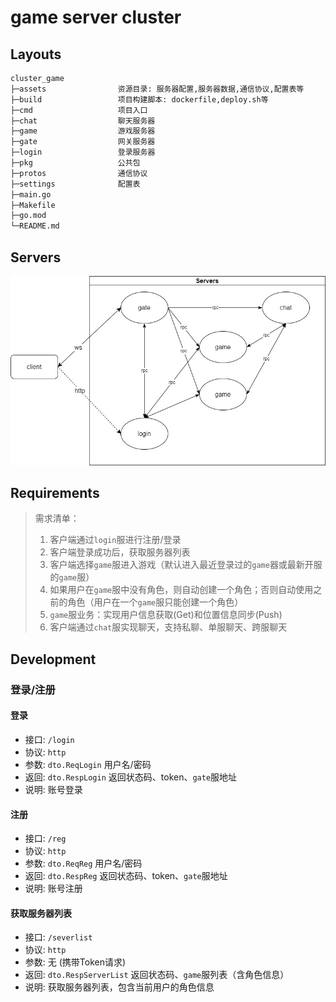# game server cluster

## Layouts

```bash
cluster_game
├─assets                资源目录: 服务器配置,服务器数据,通信协议,配置表等
├─build                 项目构建脚本: dockerfile,deploy.sh等
├─cmd                   项目入口
├─chat                  聊天服务器
├─game                  游戏服务器
├─gate                  网关服务器
├─login                 登录服务器
├─pkg                   公共包
├─protos                通信协议
├─settings              配置表
├─main.go
├─Makefile
├─go.mod
└─README.md
```

## Servers

![Servers](../docs/07.jpg)

## Requirements

> 需求清单：
> 1. 客户端通过`login`服进行注册/登录
> 2. 客户端登录成功后，获取服务器列表
> 3. 客户端选择`game`服进入游戏（默认进入最近登录过的`game`器或最新开服的`game`服）
> 4. 如果用户在`game`服中没有角色，则自动创建一个角色；否则自动使用之前的角色（用户在一个`game`服只能创建一个角色）
> 5. `game`服业务：实现用户信息获取(Get)和位置信息同步(Push)
> 6. 客户端通过`chat`服实现聊天，支持私聊、单服聊天、跨服聊天

## Development

### 登录/注册

#### 登录
- 接口: `/login`
- 协议: `http`
- 参数: `dto.ReqLogin` 用户名/密码
- 返回: `dto.RespLogin` 返回状态码、token、`gate`服地址
- 说明: 账号登录

#### 注册
- 接口: `/reg`
- 协议: `http`
- 参数: `dto.ReqReg` 用户名/密码
- 返回: `dto.RespReg` 返回状态码、token、`gate`服地址
- 说明: 账号注册

#### 获取服务器列表
- 接口: `/severlist`
- 协议: `http`
- 参数: 无 (携带Token请求)
- 返回: `dto.RespServerList` 返回状态码、`game`服列表（含角色信息）
- 说明: 获取服务器列表，包含当前用户的角色信息
